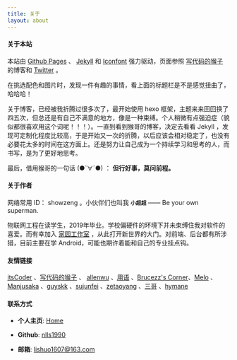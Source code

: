 ```yaml
---
title: 关于
layout: about
---
```


#### **关于本站**

本站由 [Github Pages](https://pages.github.com/) 、 [Jekyll](http://jekyll.com/) 和 [Iconfont](http://www.iconfont.cn/plus) 强力驱动，页面参照 [写代码的猴子](http://jaeger.itscoder.com/) 的博客和 [Twitter](https://twitter.com/showzeng) 。

在挑选配色和图片时，发现一件有趣的事情，看上面的标题栏是不是感觉扭曲了，哈哈哈！

关于博客，已经被我折腾过很多次了，最开始使用 hexo 框架，主题来来回回换了四五次，但总还是有自己不满意的地方，像是一种束缚。个人稍微有点强迫症（貌似都很喜欢用这个词呢！！！）。一直到看到猴哥的博客，决定去看看 Jekyll ，发现可定制化程度比较高，于是开始又一次的折腾，以后应该会相对稳定了，也没有必要花太多的时间在这方面上。还是努力让自己成为一个持续学习和思考的人，而书写，是为了更好地思考。

最后，借用猴哥的一句话 (●`∀´●) ： **但行好事，莫问前程。**

#### **关于作者**

网络常用 ID： showzeng 。小伙伴们也叫我 **`小超超`** —— Be your own superman.

物联网工程在读学生，2019年毕业。学校偏硬件的环境下并未束缚住我对软件的喜爱。而有幸加入 [家园工作室](http://www.ncuhome.cn) ，从此打开新世界的大门。对前端、后台都有所涉猎，目前主要在学 Android，可能也期许着能和自己的专业挂点钩。

#### **友情链接**

[itsCoder](http://www.itscoder.com/) 、[写代码的猴子](http://jaeger.itscoder.com/) 、 [allenwu](http://allenwu.itscoder.com/) 、[用语](http://yongyu.itscoder.com/) 、[Brucezz's Corner](http://brucezz.itscoder.com/)、[Melo](https://itsmelo.github.io/) 、[Manjusaka](http://manjusaka.itscoder.com/) 、[guyskk](http://www.kkblog.me/) 、[sujunfei](http://blog.sujunfei.cn) 、[zetaoyang](https://zetaoyang.github.io) 、[三哥](http://imxie.cc/) 、[hymane](http://hymane.itscoder.com/)

#### **联系方式**

- **个人主页**: [Home](http://nlls1990.github.io.cn)

- **Github**: [nlls1990](https://www.github.com/nlls1990)

- **邮箱**: [lishuo1607@163.com](mailto:lishuo1607@163.com)
